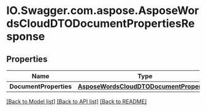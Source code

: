# IO.Swagger.com.aspose.AsposeWordsCloudDTODocumentPropertiesResponse
## Properties

Name | Type | Description | Notes
------------ | ------------- | ------------- | -------------
**DocumentProperties** | [**AsposeWordsCloudDTODocumentProperties**](AsposeWordsCloudDTODocumentProperties.md) |  | [optional] 

[[Back to Model list]](../README.md#documentation-for-models) [[Back to API list]](../README.md#documentation-for-api-endpoints) [[Back to README]](../README.md)

